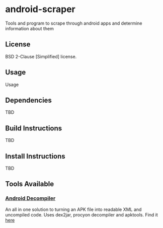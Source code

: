 # android-scraper
Tools and program to scrape through android apps and determine information about them

## License
BSD 2-Clause [Simplified] license.

## Usage
Usage

## Dependencies
TBD

## Build Instructions
TBD

## Install Instructions
TBD

## Tools Available
### [Android Decompiler](https://github.com/kocsenc/android-scraper/tree/master/tools)
An all in one solution to turning an APK file into readable XML and uncompiled code.
Uses dex2jar, procyon decompiler and apktools.
Find it [here](https://github.com/kocsenc/android-scraper/tree/master/tools)

